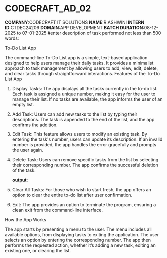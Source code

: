 # CODECRAFT_AD_02
**COMPANY**:CODECRAFT IT SOLUTIONS 
**NAME**:R.ASHWINI
**INTERN ID**:CTDEC24206
**DOMAIN**:APP DEVELOPMENT 
**BATCH DURATION**:08-12-2025 to 07-01-2025
#enter description of task performed not less than 500 words:

To-Do List App 

The command-line To-Do List app is a simple, text-based application designed to help users manage their daily tasks. It provides a minimalist approach to task management by allowing users to add, view, edit, delete, and clear tasks through straightforward interactions.
Features of the To-Do List App

1. Display Tasks: The app displays all the tasks currently in the to-do list. Each task is assigned a unique number, making it easy for the user to manage their list. If no tasks are available, the app informs the user of an empty list.


2. Add Task: Users can add new tasks to the list by typing their descriptions. The task is appended to the end of the list, and the app confirms the addition.


3. Edit Task: This feature allows users to modify an existing task. By entering the task's number, users can update its description. If an invalid number is provided, the app handles the error gracefully and prompts the user again.


4. Delete Task: Users can remove specific tasks from the list by selecting their corresponding number. The app confirms the successful deletion of the task.

   **output**:


6. Clear All Tasks: For those who wish to start fresh, the app offers an option to clear the entire to-do list after user confirmation.


7. Exit: The app provides an option to terminate the program, ensuring a clean exit from the command-line interface.


How the App Works

The app starts by presenting a menu to the user. The menu includes all available options, from displaying tasks to exiting the application. The user selects an option by entering the corresponding number. The app then performs the requested action, whether it’s adding a new task, editing an existing one, or clearing the list.
